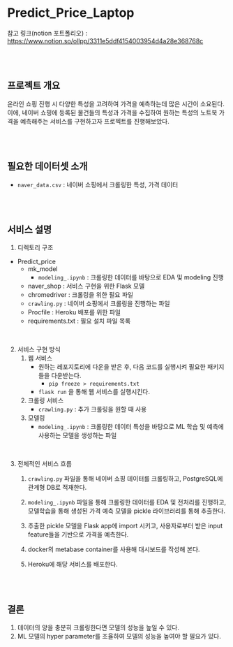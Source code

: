 # Predict_Price_Laptop
참고 링크(notion 포트폴리오) : https://www.notion.so/ollpp/3311e5ddf4154003954d4a28e368768c

</br>
</br>

## 프로젝트 개요
온라인 쇼핑 진행 시 다양한 특성을 고려하여 가격을 예측하는데 많은 시간이 소요된다. 
이에, 네이버 쇼핑에 등록된 물건들의 특성과 가격을 수집하여 원하는 특성의 노트북 가격을 예측해주는 서비스를 구현하고자 프로젝트를 진행해보았다.

</br>
</br>

## 필요한 데이터셋 소개
- `naver_data.csv` : 네이버 쇼핑에서 크롤링한 특성, 가격 데이터

</br>
</br>

## 서비스 설명
1. 디렉토리 구조
  - Predict_price
    - mk_model
      - `modeling_.ipynb` : 크롤링한 데이터를 바탕으로 EDA 및 modeling 진행
    - naver_shop : 서비스 구현을 위한 Flask 모델
    - chromedriver : 크롤링을 위한 필요 파일
    - `crawling.py` : 네이버 쇼핑에서 크롤링을 진행하는 파일
    - Procfile : Heroku 배포를 위한 파일
    - requirements.txt : 필요 설치 파일 목록
    
</br>

2. 서비스 구현 방식
    1. 웹 서비스
        - 원하는 레포지토리에 다운을 받은 후, 다음 코드를 실행시켜 필요한 패키지들을 다운받는다.
          - `pip freeze > requirements.txt`
        - `flask run` 을 통해 웹 서비스를 실행시킨다.
    2. 크롤링 서비스
        - `crawling.py` : 추가 크롤링을 원할 때 사용
    3. 모델링
        - `modeling_.ipynb` : 크롤링한 데이터 특성을 바탕으로 ML 학습 및 예측에 사용하는 모델을 생성하는 파일


</br>

3. 전체적인 서비스 흐름
    1. `crawling.py` 파일을 통해 네이버 쇼핑 데이터를 크롤링하고, PostgreSQL에 관계형 DB로 적재한다.
    2. `modeling_.ipynb` 파일을 통해 크롤링한 데이터를 EDA 및 전처리를 진행하고, 모델학습을 통해 생성된 가격 예측 모델을 pickle 라이브러리를 통해 추출한다.
    3. 추출한 pickle 모델을 Flask app에 import 시키고, 사용자로부터 받은 input feature들을 기반으로 가격을 예측한다.
    4. docker의 metabase container를 사용해 대시보드를 작성해 본다.
    5. Heroku에 해당 서비스를 배포한다.
    
        </br></br>

## 결론
1. 데이터의 양을 충분히 크롤링한다면 모델의 성능을 높일 수 있다.
2. ML 모델의 hyper parameter를 조율하여 모델의 성능을 높여야 할 필요가 있다.
